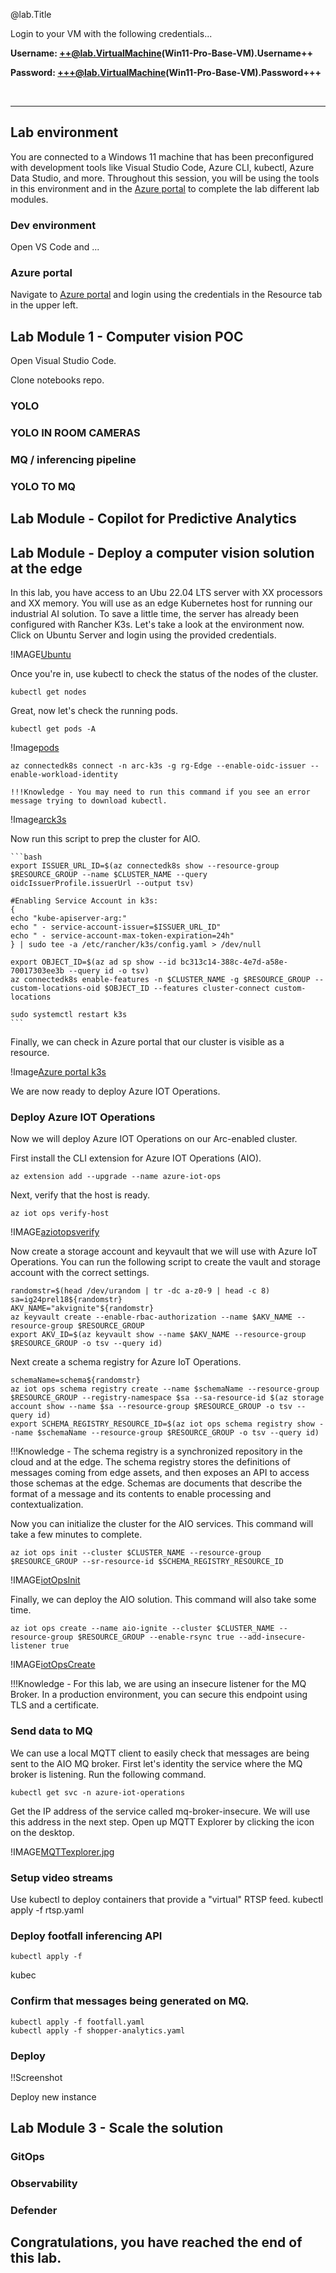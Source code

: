 @lab.Title

Login to your VM with the following credentials...

**Username: ++@lab.VirtualMachine(Win11-Pro-Base-VM).Username++**

**Password: +++@lab.VirtualMachine(Win11-Pro-Base-VM).Password+++** 

<br>

---

## Lab environment

You are connected to a Windows 11 machine that has been preconfigured with development tools like Visual Studio Code, Azure CLI, kubectl, Azure Data Studio, and more. Throughout this session, you will be using the tools in this environment and in the [Azure portal](https://portal.azure.com/#home) to complete the lab different lab modules.

### Dev environment

Open VS Code and ...

### Azure portal

Navigate to [Azure portal](https://portal.azure.com/#home) and login using the credentials in the Resource tab in the upper left. 

## Lab Module 1 - Computer vision POC

Open Visual Studio Code.

Clone notebooks repo.

### YOLO

### YOLO IN ROOM CAMERAS

### MQ / inferencing pipeline

### YOLO TO MQ

## Lab Module - Copilot for Predictive Analytics

## Lab Module - Deploy a computer vision solution at the edge

In this lab, you have access to an Ubu 22.04 LTS server with XX processors and XX memory. You will use as an edge Kubernetes host for running our industrial AI solution. To save a little time, the server has already been configured with Rancher K3s. Let's take a look at the environment now. Click on Ubuntu Server and login using the provided credentials.

!IMAGE[Ubuntu]()

Once you're in, use kubectl to check the status of the nodes of the cluster. 

    kubectl get nodes

Great, now let's check the running pods.

    kubectl get pods -A

!Image[pods]()

    az connectedk8s connect -n arc-k3s -g rg-Edge --enable-oidc-issuer --enable-workload-identity

    !!!Knowledge - You may need to run this command if you see an error message trying to download kubectl.

!Image[arck3s]()

Now run this script to prep the cluster for AIO.

    ```bash
    export ISSUER_URL_ID=$(az connectedk8s show --resource-group $RESOURCE_GROUP --name $CLUSTER_NAME --query oidcIssuerProfile.issuerUrl --output tsv)

    #Enabling Service Account in k3s:
    {
    echo "kube-apiserver-arg:"
    echo " - service-account-issuer=$ISSUER_URL_ID"
    echo " - service-account-max-token-expiration=24h"
    } | sudo tee -a /etc/rancher/k3s/config.yaml > /dev/null

    export OBJECT_ID=$(az ad sp show --id bc313c14-388c-4e7d-a58e-70017303ee3b --query id -o tsv)
    az connectedk8s enable-features -n $CLUSTER_NAME -g $RESOURCE_GROUP --custom-locations-oid $OBJECT_ID --features cluster-connect custom-locations

    sudo systemctl restart k3s
    ```

Finally, we can check in Azure portal that our cluster is visible as a resource.

!Image[Azure portal k3s]()

We are now ready to deploy Azure IOT Operations.

### Deploy Azure IOT Operations

Now we will deploy Azure IOT Operations on our Arc-enabled cluster.

First install the CLI extension for Azure IOT Operations (AIO).

    az extension add --upgrade --name azure-iot-ops

Next, verify that the host is ready.

    az iot ops verify-host

!IMAGE[aziotopsverify]()

Now create a storage account and keyvault that we will use with Azure IoT Operations. You can run the following script to create the vault and storage account with the correct settings.

    randomstr=$(head /dev/urandom | tr -dc a-z0-9 | head -c 8)
    sa=ig24prel18${randomstr}
    AKV_NAME="akvignite"${randomstr}
    az keyvault create --enable-rbac-authorization --name $AKV_NAME --resource-group $RESOURCE_GROUP
    export AKV_ID=$(az keyvault show --name $AKV_NAME --resource-group $RESOURCE_GROUP -o tsv --query id)

Next create a schema registry for Azure IoT Operations.

    schemaName=schema${randomstr}
    az iot ops schema registry create --name $schemaName --resource-group $RESOURCE_GROUP --registry-namespace $sa --sa-resource-id $(az storage account show --name $sa --resource-group $RESOURCE_GROUP -o tsv --query id)
    export SCHEMA_REGISTRY_RESOURCE_ID=$(az iot ops schema registry show --name $schemaName --resource-group $RESOURCE_GROUP -o tsv --query id)

!!!Knowledge - The schema registry is a synchronized repository in the cloud and at the edge. The schema registry stores the definitions of messages coming from edge assets, and then exposes an API to access those schemas at the edge. Schemas are documents that describe the format of a message and its contents to enable processing and contextualization.

Now you can initialize the cluster for the AIO services. This command  will take a few minutes to complete.

    az iot ops init --cluster $CLUSTER_NAME --resource-group $RESOURCE_GROUP --sr-resource-id $SCHEMA_REGISTRY_RESOURCE_ID

!IMAGE[iotOpsInit]()

Finally, we can deploy the AIO solution. This command will also take some time.

    az iot ops create --name aio-ignite --cluster $CLUSTER_NAME --resource-group $RESOURCE_GROUP --enable-rsync true --add-insecure-listener true

!IMAGE[iotOpsCreate]()

!!!Knowledge - For this lab, we are using an insecure listener for the MQ Broker. In a production environment, you can secure this endpoint using TLS and a certificate.

### Send data to MQ

We can use a local MQTT client to easily check that messages are being sent to the AIO MQ broker. First let's identity the service where the MQ broker is listening. Run the following command.

    kubectl get svc -n azure-iot-operations

Get the IP address of the service called mq-broker-insecure. We will use this address in the next step. Open up MQTT Explorer by clicking the icon on the desktop.

!IMAGE[MQTTexplorer.jpg]()

### Setup video streams

Use kubectl to deploy containers that provide a "virtual" RTSP feed. 
    kubectl apply -f rtsp.yaml

### Deploy footfall inferencing API

    kubectl apply -f 
kubec
### Confirm that messages being generated on MQ.

    kubectl apply -f footfall.yaml
    kubectl apply -f shopper-analytics.yaml

### Deploy 

!!Screenshot

Deploy new instance

## Lab Module 3 - Scale the solution

### GitOps

### Observability

### Defender

## **Congratulations, you have reached the end of this lab.**